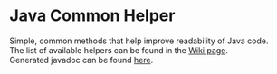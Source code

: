 # Java Common Helper

Simple, common methods that help improve readability of Java code.
<br>The list of available helpers can be found in the <a href="https://github.com/bliblidotcom/java-common-helper/wiki">Wiki page</a>.
<br>Generated javadoc can be found <a href="#">here</a>.
